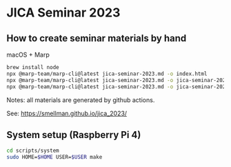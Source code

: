 # JICA Seminar 2023

## How to create seminar materials by hand

macOS + Marp

```bash
brew install node
npx @marp-team/marp-cli@latest jica-seminar-2023.md -o index.html
npx @marp-team/marp-cli@latest jica-seminar-2023.md -o jica-seminar-2023.pdf --allow-local-files
npx @marp-team/marp-cli@latest jica-seminar-2023.md -o jica-seminar-2023.pptx --allow-local-files
```

Notes: all materials are generated by github actions.

See: https://smellman.github.io/jica_2023/

## System setup (Raspberry Pi 4)

```bash
cd scripts/system
sudo HOME=$HOME USER=$USER make
```

